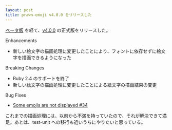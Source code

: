 ```yaml
---
layout: post
title: prawn-emoji v4.0.0 をリリースした
---
```


[ベータ版](/2020/07/07/prawn-emoji-v4.0.0.beta.1-released.html) を経て、[v4.0.0](https://github.com/hidakatsuya/prawn-emoji/blob/master/CHANGELOG.md#400) の正式版をリリースした。

Enhancements
- 新しい絵文字の描画処理に変更したことにより、フォントに依存せずに絵文字を描画できるようになった

Breaking Changes
- Ruby 2.4 のサポートを終了
- 新しい絵文字の描画処理に変更したことによる絵文字の描画結果の変更

Bug Fixes
- [Some emojis are not displayed #34](https://github.com/hidakatsuya/prawn-emoji/issues/34)

これまでの描画処理には、以前から不満を持っていたので、それが解決できて満足。あとは、test-unit への移行も近いうちにやりたいと思っている。
